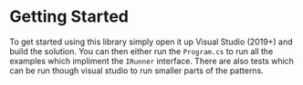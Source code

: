 # Getting Started
To get started using this library simply open it up Visual Studio (2019+) and build the solution. You can then either run the `Program.cs` to run all the examples which impliment the `IRunner` interface. There are also tests which can be run though visual studio to run smaller parts of the patterns.